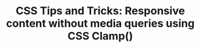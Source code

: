 ---
layout: post.njk
title: "CSS Tips and Tricks: Responsive content without media queries using CSS Clamp()"
summary: "There's a super useful CSS function called Clamp() you've got to learn as a part of your of bag of CSS Tips and Tricks."
thumb: "https://i.ytimg.com/vi/CICYdO0g8Ew/hqdefault.jpg"
hero: "https://i.ytimg.com/vi/CICYdO0g8Ew/maxresdefault.jpg"
video: "CICYdO0g8Ew"
---